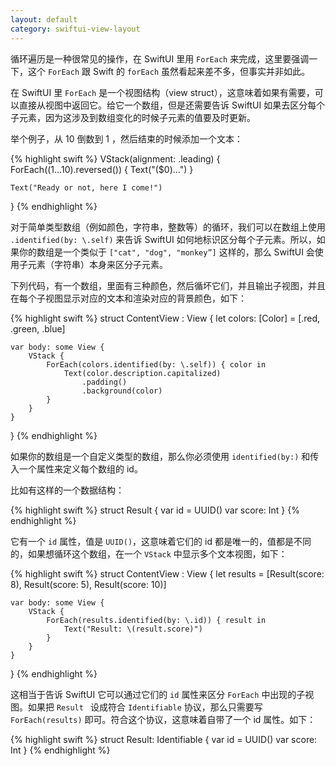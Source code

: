 ```yaml
---
layout: default
category: swiftui-view-layout
---
```


循环遍历是一种很常见的操作，在 SwiftUI 里用 `ForEach` 来完成，这里要强调一下，这个 `ForEach` 跟 Swift 的 `forEach` 虽然看起来差不多，但事实并非如此。

在 SwiftUI 里 `ForEach` 是一个视图结构（view struct），这意味着如果有需要，可以直接从视图中返回它。给它一个数组，但是还需要告诉 SwiftUI 如果去区分每个子元素，因为这涉及到数组变化的时候子元素的值要及时更新。

举个例子，从 10 倒数到 1 ，然后结束的时候添加一个文本：

{% highlight swift %}
VStack(alignment: .leading) {
    ForEach((1...10).reversed()) {
        Text("\($0)…")
    }

    Text("Ready or not, here I come!")
}
{% endhighlight %}

对于简单类型数组（例如颜色，字符串，整数等）的循环，我们可以在数组上使用 `.identified(by: \.self)`  来告诉 SwiftUI 如何地标识区分每个子元素。所以，如果你的数组是一个类似于 `["cat", "dog", "monkey”]` 这样的，那么 SwiftUI 会使用子元素（字符串）本身来区分子元素。

下列代码，有一个数组，里面有三种颜色，然后循坏它们，并且输出子视图，并且在每个子视图显示对应的文本和渲染对应的背景颜色，如下：

{% highlight swift %}
struct ContentView : View {
    let colors: [Color] = [.red, .green, .blue]

    var body: some View {
        VStack {
            ForEach(colors.identified(by: \.self)) { color in
                Text(color.description.capitalized)
                    .padding()
                    .background(color)
            }
        }
    }
}
{% endhighlight %}

如果你的数组是一个自定义类型的数组，那么你必须使用 `identified(by:)` 和传入一个属性来定义每个数组的 id。

比如有这样的一个数据结构：

{% highlight swift %}
struct Result {
    var id = UUID()
    var score: Int
}
{% endhighlight %}

它有一个 `id` 属性，值是 `UUID()`，这意味着它们的 id 都是唯一的，值都是不同的，如果想循环这个数组，在一个 `VStack` 中显示多个文本视图，如下：

{% highlight swift %}
struct ContentView : View {
    let results = [Result(score: 8), Result(score: 5), Result(score: 10)]

    var body: some View {
        VStack {
            ForEach(results.identified(by: \.id)) { result in
                Text("Result: \(result.score)")
            }
        }
    }
}
{% endhighlight %}

这相当于告诉 SwiftUI 它可以通过它们的 `id` 属性来区分 `ForEach` 中出现的子视图。如果把 `Result ` 设成符合 `Identifiable` 协议，那么只需要写 `ForEach(results)` 即可。符合这个协议，这意味着自带了一个 id 属性。如下：

{% highlight swift %}
struct Result: Identifiable {
    var id = UUID()
    var score: Int
}
{% endhighlight %}